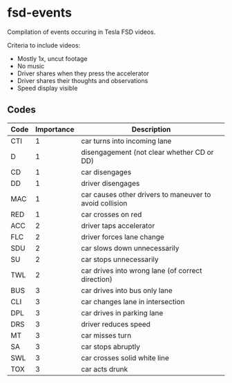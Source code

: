 # fsd-events

Compilation of events occuring in Tesla FSD videos.

Criteria to include videos:
- Mostly 1x, uncut footage
- No music
- Driver shares when they press the accelerator
- Driver shares their thoughts and observations
- Speed display visible

## Codes

Code | Importance | Description
--- | --- | ---
CTI | 1 | car turns into incoming lane
D | 1 | disengagement (not clear whether CD or DD)
CD | 1 | car disengages
DD | 1 | driver disengages
MAC | 1 | car causes other drivers to maneuver to avoid collision
RED | 1 | car crosses on red
ACC | 2 | driver taps accelerator
FLC | 2 | driver forces lane change
SDU | 2 | car slows down unnecessarily
SU | 2 | car stops unnecessarily
TWL | 2 | car drives into wrong lane (of correct direction)
BUS | 3 | car drives into bus only lane
CLI | 3 | car changes lane in intersection
DPL | 3 | car drives in parking lane
DRS | 3 | driver reduces speed
MT | 3 | car misses turn
SA | 3 | car stops abruptly
SWL | 3 | car crosses solid white line
TOX | 3 | car acts drunk
